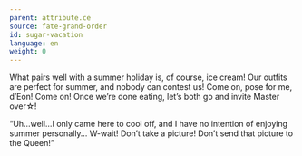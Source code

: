 ```yaml
---
parent: attribute.ce
source: fate-grand-order
id: sugar-vacation
language: en
weight: 0
---
```


What pairs well with a summer holiday is, of course, ice cream!
Our outfits are perfect for summer, and nobody can contest us!
Come on, pose for me, d’Eon! Come on!
Once we’re done eating, let’s both go and invite Master over☆!

“Uh…well…I only came here to cool off, and I have no intention of enjoying summer personally…
W-wait! Don’t take a picture! Don’t send that picture to the Queen!”
